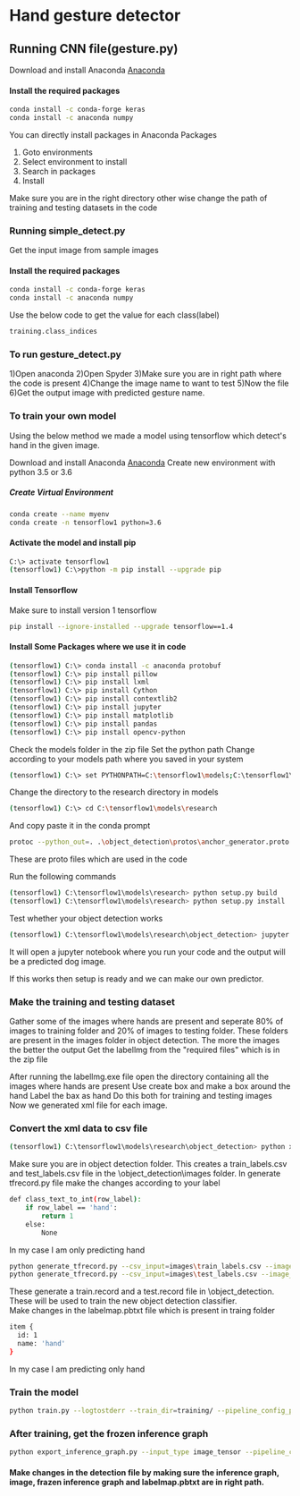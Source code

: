 # Hand gesture detector


## Running CNN file(gesture.py)

Download and install Anaconda [Anaconda](https://www.anaconda.com/products/individual)

#### Install the required packages
```bash
conda install -c conda-forge keras
conda install -c anaconda numpy
```
You can directly install packages in Anaconda Packages
1. Goto environments
2. Select environment to install
3. Search in packages
4. Install

Make sure you are in the right directory other wise change the path of training and testing datasets in the code

### Running simple_detect.py

Get the input image from sample images
#### Install the required packages
```bash
conda install -c conda-forge keras
conda install -c anaconda numpy
```

Use the below code to get the value for each class(label)
```bash
training.class_indices
```

### To run gesture_detect.py
1)Open anaconda
2)Open Spyder
3)Make sure you are in right path where the code is present
4)Change the image name to want to test
5)Now the file
6)Get the output image with predicted gesture name.

### To train your own model
Using the below method we made a model using tensorflow which detect's hand in the given image.

Download and install Anaconda [Anaconda](https://www.anaconda.com/products/individual)
Create new environment with python 3.5 or 3.6
##### Create Virtual Environment
```bash
conda create --name myenv
conda create -n tensorflow1 python=3.6
```
#### Activate the model and install pip
```bash
C:\> activate tensorflow1
(tensorflow1) C:\>python -m pip install --upgrade pip
```
#### Install Tensorflow 
Make sure to install version 1 tensorflow
```bash
pip install --ignore-installed --upgrade tensorflow==1.4
```
#### Install Some Packages where we use it in code
```bash
(tensorflow1) C:\> conda install -c anaconda protobuf
(tensorflow1) C:\> pip install pillow
(tensorflow1) C:\> pip install lxml
(tensorflow1) C:\> pip install Cython
(tensorflow1) C:\> pip install contextlib2
(tensorflow1) C:\> pip install jupyter
(tensorflow1) C:\> pip install matplotlib
(tensorflow1) C:\> pip install pandas
(tensorflow1) C:\> pip install opencv-python
```

Check the models folder in the zip file
Set the python path
Change according to your models path where you saved in your system
```bash
(tensorflow1) C:\> set PYTHONPATH=C:\tensorflow1\models;C:\tensorflow1\models\research;C:\tensorflow1\models\research\slim
```

Change the directory to the research directory in models
```bash
(tensorflow1) C:\> cd C:\tensorflow1\models\research
```
And copy paste it in the conda prompt
```bash
protoc --python_out=. .\object_detection\protos\anchor_generator.proto .\object_detection\protos\argmax_matcher.proto .\object_detection\protos\bipartite_matcher.proto .\object_detection\protos\box_coder.proto .\object_detection\protos\box_predictor.proto .\object_detection\protos\eval.proto .\object_detection\protos\faster_rcnn.proto .\object_detection\protos\faster_rcnn_box_coder.proto .\object_detection\protos\grid_anchor_generator.proto .\object_detection\protos\hyperparams.proto .\object_detection\protos\image_resizer.proto .\object_detection\protos\input_reader.proto .\object_detection\protos\losses.proto .\object_detection\protos\matcher.proto .\object_detection\protos\mean_stddev_box_coder.proto .\object_detection\protos\model.proto .\object_detection\protos\optimizer.proto .\object_detection\protos\pipeline.proto .\object_detection\protos\post_processing.proto .\object_detection\protos\preprocessor.proto .\object_detection\protos\region_similarity_calculator.proto .\object_detection\protos\square_box_coder.proto .\object_detection\protos\ssd.proto .\object_detection\protos\ssd_anchor_generator.proto .\object_detection\protos\string_int_label_map.proto .\object_detection\protos\train.proto .\object_detection\protos\keypoint_box_coder.proto .\object_detection\protos\multiscale_anchor_generator.proto .\object_detection\protos\graph_rewriter.proto .\object_detection\protos\calibration.proto .\object_detection\protos\flexible_grid_anchor_generator.proto
```
These are proto files which are used in the code

Run the following commands
```bash
(tensorflow1) C:\tensorflow1\models\research> python setup.py build
(tensorflow1) C:\tensorflow1\models\research> python setup.py install
```

Test whether your object detection works
```bash
(tensorflow1) C:\tensorflow1\models\research\object_detection> jupyter notebook object_detection_tutorial.ipynb
```
It will open a jupyter notebook where you run your code and the output will be a predicted dog image.

If this works then setup is ready and we can make our own predictor.

### Make the training and testing dataset
Gather some of the images where hands are present and seperate 80% of images to training folder and 20% of images to testing folder. These folders are present in the images folder in object detection.
The more the images the better the output
Get the labellmg from the "required files" which is in the zip file

After running the labellmg.exe file open the directory containing all the images where hands are present
Use create box and make a box around the hand
Label the bax as hand
Do this both for training and testing images
Now we generated xml file for each image.

### Convert the xml data to csv file
```bash
(tensorflow1) C:\tensorflow1\models\research\object_detection> python xml_to_csv.py
```
Make sure you are in object detection folder.
This creates a train_labels.csv and test_labels.csv file in the \object_detection\images folder.
In generate tfrecord.py file make the changes according to your label
```bash
def class_text_to_int(row_label):
    if row_label == 'hand':
        return 1
    else:
        None
```
In my case I am only predicting hand

```bash
python generate_tfrecord.py --csv_input=images\train_labels.csv --image_dir=images\train --output_path=train.record
python generate_tfrecord.py --csv_input=images\test_labels.csv --image_dir=images\test --output_path=test.record
```
These generate a train.record and a test.record file in \object_detection. These will be used to train the new object detection classifier.<br />
Make changes in the labelmap.pbtxt file which is present in traing folder

```bash
item {
  id: 1
  name: 'hand'
}
```

In my case I am predicting only hand

### Train the model
```bash
python train.py --logtostderr --train_dir=training/ --pipeline_config_path=training/faster_rcnn_inception_v2_pets.config
```

### After training, get the frozen inference graph
```bash
python export_inference_graph.py --input_type image_tensor --pipeline_config_path training/faster_rcnn_inception_v2_pets.config --trained_checkpoint_prefix training/model.ckpt-XXXX --output_directory inference_graph
```
#### Make changes in the detection file by making sure the inference graph, image, frazen inference graph and labelmap.pbtxt are in right path.
